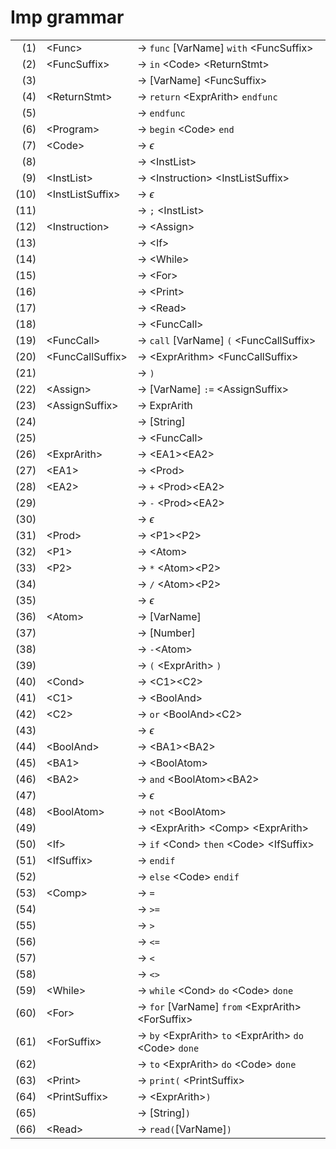 # Imp grammar

<table>
<tbody>
<tr class="">
<td align="right">(1)</td>
<td align="left">&lt;Func&gt;</td>
<td align="left"><span class="math inline">→</span> <code>func</code> [VarName] <code>with</code> &lt;FuncSuffix&gt;</td>
</tr>
<tr class="">
<td align="right">(2)</td>
<td align="left">&lt;FuncSuffix&gt;</td>
<td align="left"><span class="math inline">→</span> <code>in</code> &lt;Code&gt; &lt;ReturnStmt&gt;</td>
</tr>
<tr class="">
<td align="right">(3)</td>
<td align="left"></td>
<td align="left"><span class="math inline">→</span> [VarName] &lt;FuncSuffix&gt;</td>
</tr>
<tr class="">
<td align="right">(4)</td>
<td align="left">&lt;ReturnStmt&gt;</td>
<td align="left"><span class="math inline">→</span> <code>return</code> &lt;ExprArith&gt; <code>endfunc</code></td>
</tr>
<tr class="odd">
<td align="right">(5)</td>
<td align="left"></td>
<td align="left"><span class="math inline">→</span> <code>endfunc</code></td>
</tr>
<tr class="even">
<td align="right">(6)</td>
<td align="left">&lt;Program&gt;</td>
<td align="left"><span class="math inline">→</span> <code>begin</code> &lt;Code&gt; <code>end</code></td>
</tr>
<tr class="odd">
<td align="right">(7)</td>
<td align="left">&lt;Code&gt;</td>
<td align="left"><span class="math inline">→</span> <span class="math inline"><em>ϵ</em></span></td>
</tr>
<tr class="even">
<td align="right">(8)</td>
<td align="left"></td>
<td align="left"><span class="math inline">→</span> &lt;InstList&gt;</td>
</tr>
<tr class="odd">
<td align="right">(9)</td>
<td align="left">&lt;InstList&gt;</td>
<td align="left"><span class="math inline">→</span> &lt;Instruction&gt; &lt;InstListSuffix&gt;</td>
</tr>
<tr class="even">
<td align="right">(10)</td>
<td align="left">&lt;InstListSuffix&gt;</td>
<td align="left"><span class="math inline">→</span> <span class="math inline"><em>ϵ</em></span></td>
</tr>
<tr class="odd">
<td align="right">(11)</td>
<td align="left"></td>
<td align="left"><span class="math inline">→</span> <code>;</code> &lt;InstList&gt;</td>
</tr>
<tr class="even">
<td align="right">(12)</td>
<td align="left">&lt;Instruction&gt;</td>
<td align="left"><span class="math inline">→</span> &lt;Assign&gt;</td>
</tr>
<tr class="odd">
<td align="right">(13)</td>
<td align="left"></td>
<td align="left"><span class="math inline">→</span> &lt;If&gt;</td>
</tr>
<tr class="even">
<td align="right">(14)</td>
<td align="left"></td>
<td align="left"><span class="math inline">→</span> &lt;While&gt;</td>
</tr>
<tr class="odd">
<td align="right">(15)</td>
<td align="left"></td>
<td align="left"><span class="math inline">→</span> &lt;For&gt;</td>
</tr>
<tr class="even">
<td align="right">(16)</td>
<td align="left"></td>
<td align="left"><span class="math inline">→</span> &lt;Print&gt;</td>
</tr>
<tr class="odd">
<td align="right">(17)</td>
<td align="left"></td>
<td align="left"><span class="math inline">→</span> &lt;Read&gt;</td>
</tr>
<tr class="even">
<td align="right">(18)</td>
<td align="left"></td>
<td align="left"><span class="math inline">→</span> &lt;FuncCall&gt;</td>
</tr>
<tr class="odd">
<td align="right">(19)</td>
<td align="left">&lt;FuncCall&gt;</td>
<td align="left"><span class="math inline">→</span> <code>call</code> [VarName] <code>(</code> &lt;FuncCallSuffix&gt;</td>
</tr>
<tr class="even">
<td align="right">(20)</td>
<td align="left">&lt;FuncCallSuffix&gt;</td>
<td align="left"><span class="math inline">→</span> &lt;ExprArithm&gt; &lt;FuncCallSuffix&gt;</td>
</tr>
<tr class="odd">
<td align="right">(21)</td>
<td align="left"></td>
<td align="left"><span class="math inline">→</span> <code>)</code></td>
</tr>
<tr class="even">
<td align="right">(22)</td>
<td align="left">&lt;Assign&gt;</td>
<td align="left"><span class="math inline">→</span> [VarName] <code>:=</code> &lt;AssignSuffix&gt;</td>
</tr>
<tr class="odd">
<td align="right">(23)</td>
<td align="left">&lt;AssignSuffix&gt;</td>
<td align="left"><span class="math inline">→</span> ExprArith</td>
</tr>
<tr class="even">
<td align="right">(24)</td>
<td align="left"></td>
<td align="left"><span class="math inline">→</span> [String]</td>
</tr>
<tr class="odd">
<td align="right">(25)</td>
<td align="left"></td>
<td align="left"><span class="math inline">→</span> &lt;FuncCall&gt;</td>
</tr>
<tr class="even">
<td align="right">(26)</td>
<td align="left">&lt;ExprArith&gt;</td>
<td align="left"><span class="math inline">→</span> &lt;EA1&gt;&lt;EA2&gt;</td>
</tr>
<tr class="odd">
<td align="right">(27)</td>
<td align="left">&lt;EA1&gt;</td>
<td align="left"><span class="math inline">→</span> &lt;Prod&gt;</td>
</tr>
<tr class="even">
<td align="right">(28)</td>
<td align="left">&lt;EA2&gt;</td>
<td align="left"><span class="math inline">→</span> <code>+</code> &lt;Prod&gt;&lt;EA2&gt;</td>
</tr>
<tr class="odd">
<td align="right">(29)</td>
<td align="left"></td>
<td align="left"><span class="math inline">→</span> <code>-</code> &lt;Prod&gt;&lt;EA2&gt;</td>
</tr>
<tr class="even">
<td align="right">(30)</td>
<td align="left"></td>
<td align="left"><span class="math inline">→</span> <span class="math inline"><em>ϵ</em></span></td>
</tr>
<tr class="odd">
<td align="right">(31)</td>
<td align="left">&lt;Prod&gt;</td>
<td align="left"><span class="math inline">→</span> &lt;P1&gt;&lt;P2&gt;</td>
</tr>
<tr class="even">
<td align="right">(32)</td>
<td align="left">&lt;P1&gt;</td>
<td align="left"><span class="math inline">→</span> &lt;Atom&gt;</td>
</tr>
<tr class="odd">
<td align="right">(33)</td>
<td align="left">&lt;P2&gt;</td>
<td align="left"><span class="math inline">→</span> <code>*</code> &lt;Atom&gt;&lt;P2&gt;</td>
</tr>
<tr class="even">
<td align="right">(34)</td>
<td align="left"></td>
<td align="left"><span class="math inline">→</span> <code>/</code> &lt;Atom&gt;&lt;P2&gt;</td>
</tr>
<tr class="odd">
<td align="right">(35)</td>
<td align="left"></td>
<td align="left"><span class="math inline">→</span> <span class="math inline"><em>ϵ</em></span></td>
</tr>
<tr class="even">
<td align="right">(36)</td>
<td align="left">&lt;Atom&gt;</td>
<td align="left"><span class="math inline">→</span> [VarName]</td>
</tr>
<tr class="odd">
<td align="right">(37)</td>
<td align="left"></td>
<td align="left"><span class="math inline">→</span> [Number]</td>
</tr>
<tr class="even">
<td align="right">(38)</td>
<td align="left"></td>
<td align="left"><span class="math inline">→</span> <code>-</code>&lt;Atom&gt;</td>
</tr>
<tr class="odd">
<td align="right">(39)</td>
<td align="left"></td>
<td align="left"><span class="math inline">→</span> <code>(</code> &lt;ExprArith&gt; <code>)</code></td>
</tr>
<tr class="even">
<td align="right">(40)</td>
<td align="left">&lt;Cond&gt;</td>
<td align="left"><span class="math inline">→</span> &lt;C1&gt;&lt;C2&gt;</td>
</tr>
<tr class="odd">
<td align="right">(41)</td>
<td align="left">&lt;C1&gt;</td>
<td align="left"><span class="math inline">→</span> &lt;BoolAnd&gt;</td>
</tr>
<tr class="even">
<td align="right">(42)</td>
<td align="left">&lt;C2&gt;</td>
<td align="left"><span class="math inline">→</span> <code>or</code> &lt;BoolAnd&gt;&lt;C2&gt;</td>
</tr>
<tr class="odd">
<td align="right">(43)</td>
<td align="left"></td>
<td align="left"><span class="math inline">→</span> <span class="math inline"><em>ϵ</em></span></td>
</tr>
<tr class="even">
<td align="right">(44)</td>
<td align="left">&lt;BoolAnd&gt;</td>
<td align="left"><span class="math inline">→</span> &lt;BA1&gt;&lt;BA2&gt;</td>
</tr>
<tr class="odd">
<td align="right">(45)</td>
<td align="left">&lt;BA1&gt;</td>
<td align="left"><span class="math inline">→</span> &lt;BoolAtom&gt;</td>
</tr>
<tr class="even">
<td align="right">(46)</td>
<td align="left">&lt;BA2&gt;</td>
<td align="left"><span class="math inline">→</span> <code>and</code> &lt;BoolAtom&gt;&lt;BA2&gt;</td>
</tr>
<tr class="odd">
<td align="right">(47)</td>
<td align="left"></td>
<td align="left"><span class="math inline">→</span> <span class="math inline"><em>ϵ</em></span></td>
</tr>
<tr class="even">
<td align="right">(48)</td>
<td align="left">&lt;BoolAtom&gt;</td>
<td align="left"><span class="math inline">→</span> <code>not</code> &lt;BoolAtom&gt;</td>
</tr>
<tr class="odd">
<td align="right">(49)</td>
<td align="left"></td>
<td align="left"><span class="math inline">→</span> &lt;ExprArith&gt; &lt;Comp&gt; &lt;ExprArith&gt;</td>
</tr>
<tr class="even">
<td align="right">(50)</td>
<td align="left">&lt;If&gt;</td>
<td align="left"><span class="math inline">→</span> <code>if</code> &lt;Cond&gt; <code>then</code> &lt;Code&gt; &lt;IfSuffix&gt;</td>
</tr>
<tr class="odd">
<td align="right">(51)</td>
<td align="left">&lt;IfSuffix&gt;</td>
<td align="left"><span class="math inline">→</span> <code>endif</code></td>
</tr>
<tr class="even">
<td align="right">(52)</td>
<td align="left"></td>
<td align="left"><span class="math inline">→</span> <code>else</code> &lt;Code&gt; <code>endif</code></td>
</tr>
<tr class="odd">
<td align="right">(53)</td>
<td align="left">&lt;Comp&gt;</td>
<td align="left"><span class="math inline">→</span> <code>=</code></td>
</tr>
<tr class="even">
<td align="right">(54)</td>
<td align="left"></td>
<td align="left"><span class="math inline">→</span> <code>&gt;=</code></td>
</tr>
<tr class="odd">
<td align="right">(55)</td>
<td align="left"></td>
<td align="left"><span class="math inline">→</span> <code>&gt;</code></td>
</tr>
<tr class="even">
<td align="right">(56)</td>
<td align="left"></td>
<td align="left"><span class="math inline">→</span> <code>&lt;=</code></td>
</tr>
<tr class="odd">
<td align="right">(57)</td>
<td align="left"></td>
<td align="left"><span class="math inline">→</span> <code>&lt;</code></td>
</tr>
<tr class="even">
<td align="right">(58)</td>
<td align="left"></td>
<td align="left"><span class="math inline">→</span> <code>&lt;&gt;</code></td>
</tr>
<tr class="odd">
<td align="right">(59)</td>
<td align="left">&lt;While&gt;</td>
<td align="left"><span class="math inline">→</span> <code>while</code> &lt;Cond&gt; <code>do</code> &lt;Code&gt; <code>done</code></td>
</tr>
<tr class="even">
<td align="right">(60)</td>
<td align="left">&lt;For&gt;</td>
<td align="left"><span class="math inline">→</span> <code>for</code> [VarName] <code>from</code> &lt;ExprArith&gt; &lt;ForSuffix&gt;</td>
</tr>
<tr class="odd">
<td align="right">(61)</td>
<td align="left">&lt;ForSuffix&gt;</td>
<td align="left"><span class="math inline">→</span> <code>by</code> &lt;ExprArith&gt; <code>to</code> &lt;ExprArith&gt; <code>do</code> &lt;Code&gt; <code>done</code></td>
</tr>
<tr class="even">
<td align="right">(62)</td>
<td align="left"></td>
<td align="left"><span class="math inline">→</span> <code>to</code> &lt;ExprArith&gt; <code>do</code> &lt;Code&gt; <code>done</code></td>
</tr>
<tr class="odd">
<td align="right">(63)</td>
<td align="left">&lt;Print&gt;</td>
<td align="left"><span class="math inline">→</span> <code>print(</code> &lt;PrintSuffix&gt;</td>
</tr>
<tr class="even">
<td align="right">(64)</td>
<td align="left">&lt;PrintSuffix&gt;</td>
<td align="left"><span class="math inline">→</span> &lt;ExprArith&gt;<code>)</code></td>
</tr>
<tr class="odd">
<td align="right">(65)</td>
<td align="left"></td>
<td align="left"><span class="math inline">→</span> [String]<code>)</code></td>
</tr>
<tr class="even">
<td align="right">(66)</td>
<td align="left">&lt;Read&gt;</td>
<td align="left"><span class="math inline">→</span> <code>read(</code>[VarName]<code>)</code></td>
</tr>
</tbody>
</table>